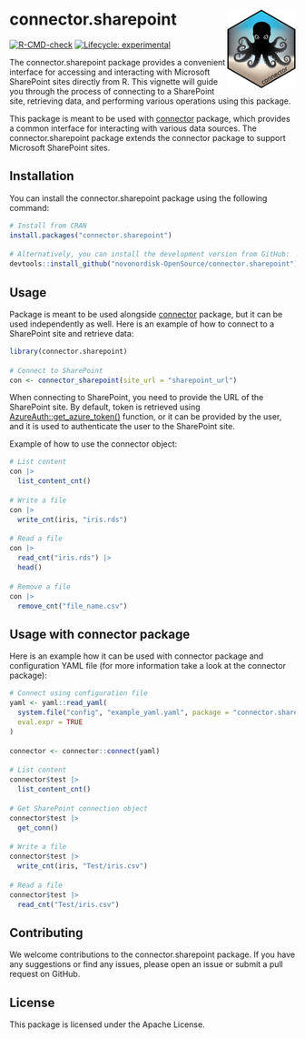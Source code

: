 
<!-- README.md is generated from README.Rmd. Please edit that file -->

# connector.sharepoint <a href="https://novonordisk-opensource.github.io/connector.sharepoint"><img src="man/figures/logo.png" align="right" height="138" alt="connector.sharepoint website" /></a>

<!-- badges: start -->

[![R-CMD-check](https://github.com/novonordisk-OpenSource/connector.sharepoint/actions/workflows/check_and_co.yaml/badge.svg)](https://github.com/novonordisk-OpenSource/connector.sharepoint/actions/workflows/check_and_co.yaml)
[![Lifecycle:
experimental](https://img.shields.io/badge/lifecycle-experimental-orange.svg)](https://lifecycle.r-lib.org/articles/stages.html#experimental)
<!-- badges: end -->

The connector.sharepoint package provides a convenient interface for
accessing and interacting with Microsoft SharePoint sites directly from
R. This vignette will guide you through the process of connecting to a
SharePoint site, retrieving data, and performing various operations
using this package.

This package is meant to be used with
[connector](https://novonordisk-opensource.github.io/connector/)
package, which provides a common interface for interacting with various
data sources. The connector.sharepoint package extends the connector
package to support Microsoft SharePoint sites.

## Installation

You can install the connector.sharepoint package using the following
command:

``` r
# Install from CRAN
install.packages("connector.sharepoint")

# Alternatively, you can install the development version from GitHub:
devtools::install_github("novonordisk-OpenSource/connector.sharepoint")
```

## Usage

Package is meant to be used alongside
[connector](https://novonordisk-opensource.github.io/connector/)
package, but it can be used independently as well. Here is an example of
how to connect to a SharePoint site and retrieve data:

``` r
library(connector.sharepoint)

# Connect to SharePoint
con <- connector_sharepoint(site_url = "sharepoint_url")
```

When connecting to SharePoint, you need to provide the URL of the
SharePoint site. By default, token is retrieved using
[AzureAuth::get_azure_token()](https://rdrr.io/cran/AzureAuth/man/get_azure_token.html)
function, or it can be provided by the user, and it is used to
authenticate the user to the SharePoint site.

Example of how to use the connector object:

``` r
# List content
con |>
  list_content_cnt()

# Write a file
con |>
  write_cnt(iris, "iris.rds")

# Read a file
con |>
  read_cnt("iris.rds") |>
  head()

# Remove a file
con |>
  remove_cnt("file_name.csv")
```

## Usage with connector package

Here is an example how it can be used with connector package and
configuration YAML file (for more information take a look at the
connector package):

``` r
# Connect using configuration file
yaml <- yaml::read_yaml(
  system.file("config", "example_yaml.yaml", package = "connector.sharepoint"),
  eval.expr = TRUE
)

connector <- connector::connect(yaml)

# List content
connector$test |>
  list_content_cnt()

# Get SharePoint connection object
connector$test |>
  get_conn()

# Write a file
connector$test |>
  write_cnt(iris, "Test/iris.csv")

# Read a file
connector$test |>
  read_cnt("Test/iris.csv")
```

## Contributing

We welcome contributions to the connector.sharepoint package. If you
have any suggestions or find any issues, please open an issue or submit
a pull request on GitHub.

## License

This package is licensed under the Apache License.
